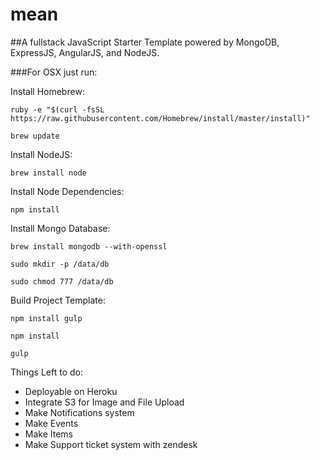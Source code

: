 # mean

##A fullstack JavaScript Starter Template powered by MongoDB, ExpressJS, AngularJS, and NodeJS.


###For OSX just run:

Install Homebrew:

`ruby -e "$(curl -fsSL https://raw.githubusercontent.com/Homebrew/install/master/install)"`

`brew update`

Install NodeJS:

`brew install node`

Install Node Dependencies:

`npm install`

Install Mongo Database:

`brew install mongodb --with-openssl`

`sudo mkdir -p /data/db`

`sudo chmod 777 /data/db`

Build Project Template:

`npm install gulp`

`npm install`

`gulp`


Things Left to do:

* Deployable on Heroku
* Integrate S3 for Image and File Upload
* Make Notifications system
* Make Events
* Make Items
* Make Support ticket system with zendesk